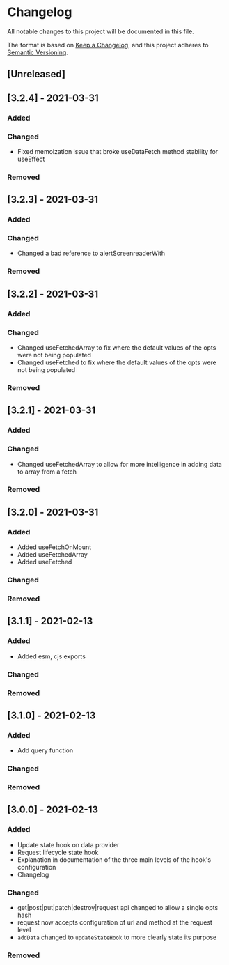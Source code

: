 # Changelog

All notable changes to this project will be documented in this file.

The format is based on [Keep a Changelog](https://keepachangelog.com/en/1.0.0/),
and this project adheres to [Semantic Versioning](https://semver.org/spec/v2.0.0.html).

## [Unreleased]

## [3.2.4] - 2021-03-31

### Added

### Changed

- Fixed memoization issue that broke useDataFetch method stability for useEffect

### Removed

## [3.2.3] - 2021-03-31

### Added

### Changed

- Changed a bad reference to alertScreenreaderWith

### Removed

## [3.2.2] - 2021-03-31

### Added

### Changed

- Changed useFetchedArray to fix where the default values of the opts were not being populated
- Changed useFetched to fix where the default values of the opts were not being populated

### Removed

## [3.2.1] - 2021-03-31

### Added

### Changed

- Changed useFetchedArray to allow for more intelligence in adding data to array from a fetch

### Removed

## [3.2.0] - 2021-03-31

### Added

- Added useFetchOnMount
- Added useFetchedArray
- Added useFetched

### Changed

### Removed

## [3.1.1] - 2021-02-13

### Added

- Added esm, cjs exports

### Changed

### Removed

## [3.1.0] - 2021-02-13

### Added

- Add query function

### Changed

### Removed

## [3.0.0] - 2021-02-13

### Added

- Update state hook on data provider
- Request lifecycle state hook
- Explanation in documentation of the three main levels of the hook's configuration
- Changelog

### Changed

- get|post|put|patch|destroy|request api changed to allow a single opts hash
- request now accepts configuration of url and method at the request level
- `addData` changed to `updateStateHook` to more clearly state its purpose

### Removed
